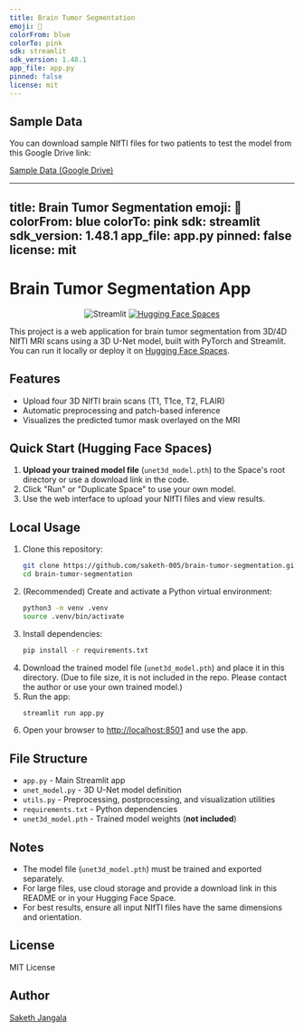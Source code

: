 ```yaml
---
title: Brain Tumor Segmentation
emoji: 🧠
colorFrom: blue
colorTo: pink
sdk: streamlit
sdk_version: 1.48.1
app_file: app.py
pinned: false
license: mit
---
```


## Sample Data

You can download sample NIfTI files for two patients to test the model from this Google Drive link:

[Sample Data (Google Drive)](https://drive.google.com/drive/folders/19LzKOcoIrWQhwY91e_kn644AcQi4tl8z?usp=sharing)

---
title: Brain Tumor Segmentation
emoji: 🧠
colorFrom: blue
colorTo: pink
sdk: streamlit
sdk_version: 1.48.1
app_file: app.py
pinned: false
license: mit
---

# Brain Tumor Segmentation App

<p align="center">
  <img src="https://img.shields.io/badge/Streamlit-Online-brightgreen" alt="Streamlit">
  <a href="https://huggingface.co/spaces/saketh-005/brain-tumor-segmentation"><img src="https://img.shields.io/badge/HuggingFace-Spaces-yellow" alt="Hugging Face Spaces"></a>
</p>

This project is a web application for brain tumor segmentation from 3D/4D NIfTI MRI scans using a 3D U-Net model, built with PyTorch and Streamlit. You can run it locally or deploy it on [Hugging Face Spaces](https://huggingface.co/spaces).

## Features
- Upload four 3D NIfTI brain scans (T1, T1ce, T2, FLAIR)
- Automatic preprocessing and patch-based inference
- Visualizes the predicted tumor mask overlayed on the MRI

## Quick Start (Hugging Face Spaces)

1. **Upload your trained model file** (`unet3d_model.pth`) to the Space's root directory or use a download link in the code.
2. Click "Run" or "Duplicate Space" to use your own model.
3. Use the web interface to upload your NIfTI files and view results.

## Local Usage
1. Clone this repository:
   ```sh
   git clone https://github.com/saketh-005/brain-tumor-segmentation.git
   cd brain-tumor-segmentation
   ```
2. (Recommended) Create and activate a Python virtual environment:
   ```sh
   python3 -m venv .venv
   source .venv/bin/activate
   ```
3. Install dependencies:
   ```sh
   pip install -r requirements.txt
   ```
4. Download the trained model file (`unet3d_model.pth`) and place it in this directory. (Due to file size, it is not included in the repo. Please contact the author or use your own trained model.)
5. Run the app:
   ```sh
   streamlit run app.py
   ```
6. Open your browser to [http://localhost:8501](http://localhost:8501) and use the app.

## File Structure
- `app.py` - Main Streamlit app
- `unet_model.py` - 3D U-Net model definition
- `utils.py` - Preprocessing, postprocessing, and visualization utilities
- `requirements.txt` - Python dependencies
- `unet3d_model.pth` - Trained model weights (**not included**)

## Notes
- The model file (`unet3d_model.pth`) must be trained and exported separately.
- For large files, use cloud storage and provide a download link in this README or in your Hugging Face Space.
- For best results, ensure all input NIfTI files have the same dimensions and orientation.

## License
MIT License

## Author
[Saketh Jangala](https://github.com/saketh-005)
